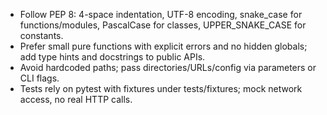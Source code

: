 - Follow PEP 8: 4-space indentation, UTF-8 encoding, snake_case for functions/modules, PascalCase for classes, UPPER_SNAKE_CASE for constants.
- Prefer small pure functions with explicit errors and no hidden globals; add type hints and docstrings to public APIs.
- Avoid hardcoded paths; pass directories/URLs/config via parameters or CLI flags.
- Tests rely on pytest with fixtures under tests/fixtures; mock network access, no real HTTP calls.